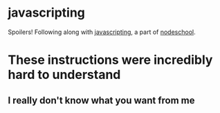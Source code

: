 javascripting
=============

Spoilers! Following along with [javascripting](https://github.com/sethvincent/javascripting), a part of [nodeschool](http://nodeschool.io/).

# These instructions were incredibly hard to understand

## I really don't know what you want from me
